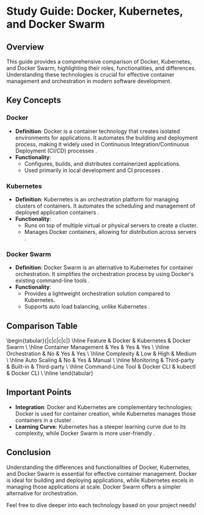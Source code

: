 # Study Guide: Docker, Kubernetes, and Docker Swarm

## Overview
This guide provides a comprehensive comparison of Docker, Kubernetes, and Docker Swarm, highlighting their roles, functionalities, and differences. Understanding these technologies is crucial for effective container management and orchestration in modern software development.

## Key Concepts

### Docker
- **Definition**: Docker is a container technology that creates isolated environments for applications. It automates the building and deployment process, making it widely used in Continuous Integration/Continuous Deployment (CI/CD) processes .
- **Functionality**:
  - Configures, builds, and distributes containerized applications.
  - Used primarily in local development and CI processes .

### Kubernetes
- **Definition**: Kubernetes is an orchestration platform for managing clusters of containers. It automates the scheduling and management of deployed application containers .
- **Functionality**:
  - Runs on top of multiple virtual or physical servers to create a cluster.
  - Manages Docker containers, allowing for distribution across servers .

### Docker Swarm
- **Definition**: Docker Swarm is an alternative to Kubernetes for container orchestration. It simplifies the orchestration process by using Docker's existing command-line tools .
- **Functionality**:
  - Provides a lightweight orchestration solution compared to Kubernetes.
  - Supports auto load balancing, unlike Kubernetes .

## Comparison Table

\begin{tabular}{|c|c|c|c|} \hline
Feature & Docker & Kubernetes & Docker Swarm \\ \hline
Container Management & Yes & Yes & Yes \\ \hline
Orchestration & No & Yes & Yes \\ \hline
Complexity & Low & High & Medium \\ \hline
Auto Scaling & No & Yes & Manual \\ \hline
Monitoring & Third-party & Built-in & Third-party \\ \hline
Command-Line Tool & Docker CLI & kubectl & Docker CLI \\ \hline
\end{tabular}

## Important Points
- **Integration**: Docker and Kubernetes are complementary technologies; Docker is used for container creation, while Kubernetes manages those containers in a cluster .
- **Learning Curve**: Kubernetes has a steeper learning curve due to its complexity, while Docker Swarm is more user-friendly .

## Conclusion
Understanding the differences and functionalities of Docker, Kubernetes, and Docker Swarm is essential for effective container management. Docker is ideal for building and deploying applications, while Kubernetes excels in managing those applications at scale. Docker Swarm offers a simpler alternative for orchestration.

Feel free to dive deeper into each technology based on your project needs!
